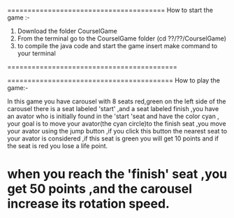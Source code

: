 =======================================
How to start the game :-
1) Download the folder CourselGame 
1) From the terminal go to the CourselGame folder (cd ??/??/CourselGame) 
2) to compile the java code and start the game insert make command to your terminal


==========================================

=========================================
How to play the game:-

In this game you have carousel with 8 seats red,green  on the left side of the carousel
there is a seat labeled 'start' ,and a seat labeled finish ,you have an avator who is 
initially found in the 'start 'seat and have the color cyan ,
your goal is to move your avator(the cyan circle)to the finish seat ,you move your avator using the
jump button ,if you click this button the nearest seat to your avator is considered ,if
this seat is green you will get  10 points and if the seat is red you lose a life point.

when you reach the 'finish' seat ,you get 50 
points ,and the carousel increase its rotation speed.
========================================== 